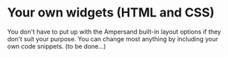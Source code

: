 # Your own widgets \(HTML and CSS\)

You don't have to put up with the Ampersand built-in layout options if they don't suit your purpose. You can change most anything by including your own code snippets.  \(to be done...\)

